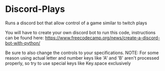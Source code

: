 # Discord-Plays
Runs a discord bot that allow control of a game similar to twitch plays

You will have to create your own discord bot to run this code, instructions can be found here: 
https://www.freecodecamp.org/news/create-a-discord-bot-with-python/

Be sure to also change the controls to your specifications.
NOTE: For some reason using actual letter and number keys like 'A' and 'B' aren't processed properly, 
so try to use special keys like Key.space exclusively
